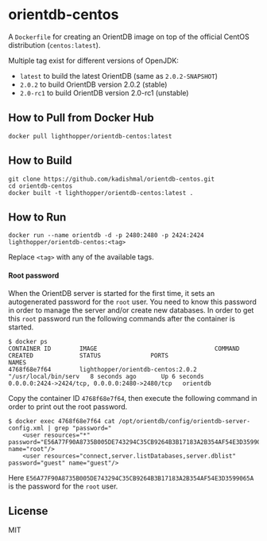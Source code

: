# orientdb-centos

A `Dockerfile` for creating an OrientDB image on top of the official CentOS distribution (`centos:latest`).

Multiple tag exist for different versions of OpenJDK:

- `latest` to build the latest OrientDB (same as `2.0.2-SNAPSHOT`)
- `2.0.2` to build OrientDB version 2.0.2 (stable)
- `2.0-rc1` to build OrientDB version 2.0-rc1 (unstable)

## How to Pull from Docker Hub

    docker pull lighthopper/orientdb-centos:latest

## How to Build

    git clone https://github.com/kadishmal/orientdb-centos.git
    cd orientdb-centos
    docker built -t lighthopper/orientdb-centos:latest .

## How to Run

    docker run --name orientdb -d -p 2480:2480 -p 2424:2424 lighthopper/orientdb-centos:<tag>

Replace `<tag>` with any of the available tags.

#### Root password

When the OrientDB server is started for the first time, it sets an autogenerated password for the `root` user. You need to know this password in order to manage the server and/or create new databases. In order to get this `root` password run the following commands after the container is started.

    $ docker ps
    CONTAINER ID        IMAGE                                 COMMAND                CREATED             STATUS              PORTS                                            NAMES
    4768f68e7f64        lighthopper/orientdb-centos:2.0.2   "/usr/local/bin/serv   8 seconds ago       Up 6 seconds        0.0.0.0:2424->2424/tcp, 0.0.0.0:2480->2480/tcp   orientdb

Copy the container ID `4768f68e7f64`, then execute the following command in order to print out the root password.

    $ docker exec 4768f68e7f64 cat /opt/orientdb/config/orientdb-server-config.xml | grep "password="
        <user resources="*" password="E56A77F90A8735B005DE743294C35CB9264B3B17183A2B354AF54E3D3599065A" name="root"/>
        <user resources="connect,server.listDatabases,server.dblist" password="guest" name="guest"/>

Here `E56A77F90A8735B005DE743294C35CB9264B3B17183A2B354AF54E3D3599065A` is the password for the `root` user.

## License

MIT